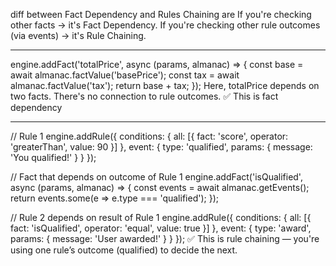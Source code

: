 diff between Fact Dependency and Rules Chaining are
If you're checking other facts → it's Fact Dependency.
If you're checking other rule outcomes (via events) → it's Rule Chaining.

---------------------------------------------------------------------------------
engine.addFact('totalPrice', async (params, almanac) => {
  const base = await almanac.factValue('basePrice');
  const tax = await almanac.factValue('tax');
  return base + tax;
});
Here, totalPrice depends on two facts. There's no connection to rule outcomes.
✅ This is fact dependency

----------------------------------------------------------------------------------
// Rule 1
engine.addRule({
  conditions: { all: [{ fact: 'score', operator: 'greaterThan', value: 90 }] },
  event: { type: 'qualified', params: { message: 'You qualified!' } }
});

// Fact that depends on outcome of Rule 1
engine.addFact('isQualified', async (params, almanac) => {
  const events = await almanac.getEvents();
  return events.some(e => e.type === 'qualified');
});

// Rule 2 depends on result of Rule 1
engine.addRule({
  conditions: { all: [{ fact: 'isQualified', operator: 'equal', value: true }] },
  event: { type: 'award', params: { message: 'User awarded!' } }
});
✅ This is rule chaining — you're using one rule’s outcome (qualified) to decide the next.